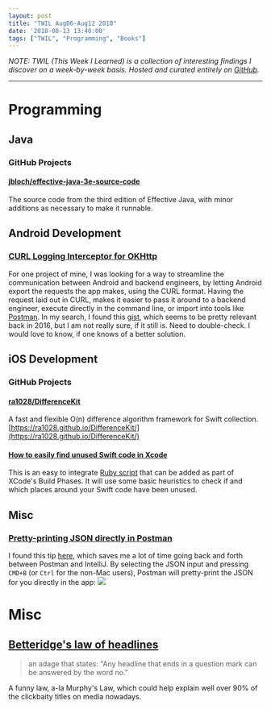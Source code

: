 ```yaml
---
layout: post
title: "TWIL Aug06-Aug12 2018"
date: '2018-08-13 13:40:00'
tags: ["TWIL", "Programming", "Books"]
---
```


_NOTE: TWIL (This Week I Learned) is a collection of interesting findings I discover on a week-by-week basis. Hosted and curated entirely on [GitHub](https://github.com/preslavrachev/twil)._

---

# Programming
## Java
### GitHub Projects
#### [jbloch/effective-java-3e-source-code](https://github.com/jbloch/effective-java-3e-source-code)
The source code from the third edition of Effective Java, with minor additions as necessary to make it runnable.

## Android Development
### [CURL Logging Interceptor for OKHttp](https://gist.github.com/jgilfelt/42d1c020cc66d3f0a0d7)
For one project of mine, I was looking for a way to streamline the communication between Android and backend engineers, by letting Android export the requests the app makes, using the CURL format. Having the request laid out in CURL, makes it easier to pass it around to a backend engineer, execute directly in the command line, or import into tools like [Postman](https://www.getpostman.com/). In my search, I found this [gist](https://gist.github.com/jgilfelt/42d1c020cc66d3f0a0d7), which seems to be pretty relevant back in 2016, but I am not really sure, if it still is. Need to double-check. I would love to know, if one knows of a better solution.

## iOS Development
### GitHub Projects
#### [ra1028/DifferenceKit](https://github.com/ra1028/DifferenceKit)
A fast and flexible O(n) difference algorithm framework for Swift collection. [https://ra1028.github.io/DifferenceKit/](https://ra1028.github.io/DifferenceKit/)
#### [How to easily find unused Swift code in Xcode](https://medium.com/@gabriel_lewis/how-to-easily-find-unused-swift-code-in-xcode-159631961acf)
This is an easy to integrate [Ruby script](https://github.com/PaulTaykalo/swift-scripts/blob/master/unused.rb) that can be added as part of XCode's Build Phases. It will use some basic heuristics to check if and which places around your Swift code have been unused. 

## Misc
### [Pretty-printing JSON directly in Postman](https://github.com/postmanlabs/postman-app-support/issues/2378)
I found this tip [here](https://github.com/postmanlabs/postman-app-support/issues/2378), which saves me a lot of time going back and forth between Postman and IntelliJ. By selecting the JSON input and pressing `CMD+B` (or `Ctrl` for the non-Mac users), Postman will pretty-print the JSON for you directly in the app:
![](https://cloud.githubusercontent.com/assets/5114052/19104739/d71c4f8a-8afb-11e6-9109-98cb9975b898.gif)

# Misc
## [Betteridge's law of headlines](https://en.m.wikipedia.org/wiki/Betteridge's_law_of_headlines) 
> an adage that states: "Any headline that ends in a question mark can be answered by the word no."

A funny law, a-la Murphy's Law, which could help explain well over 90% of the clickbaity titles on media nowadays.
